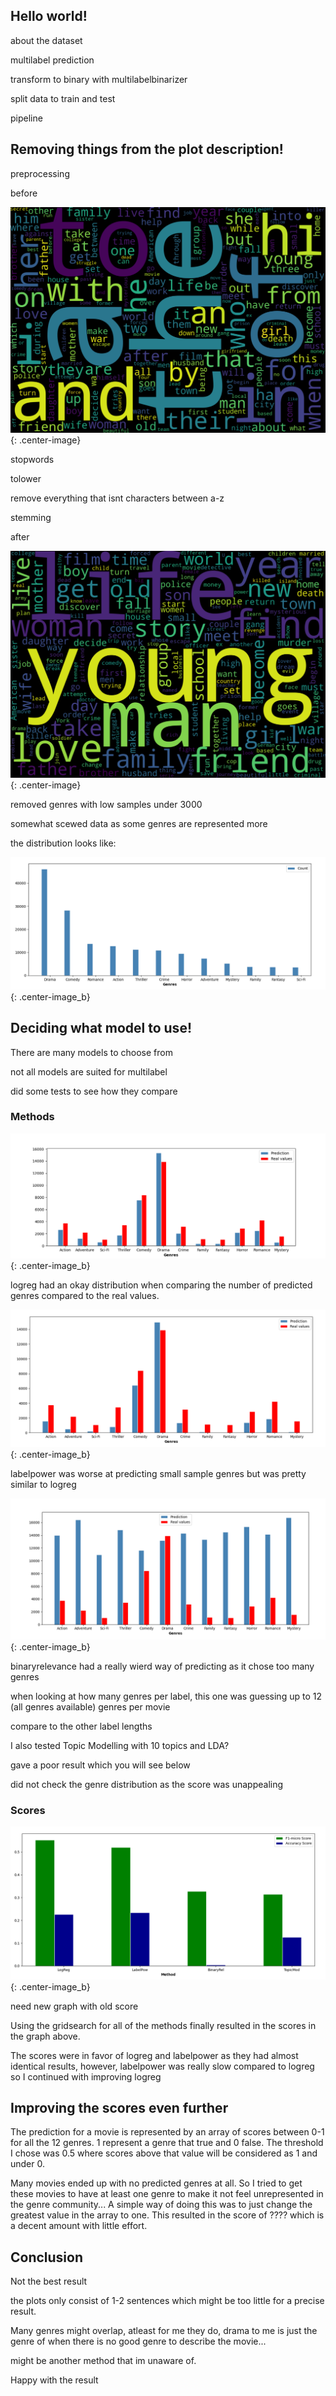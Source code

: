 ## Hello world!

about the dataset

multilabel prediction

transform to binary with multilabelbinarizer

split data to train and test

pipeline



## Removing things from the plot description!

preprocessing

before

![Word Cloud](/images/wordcloud_without_pre.png){: .center-image}

stopwords

tolower

remove everything that isnt characters between a-z

stemming



after

![Word Cloud](/images/wordcloud2.png){: .center-image}

removed genres with low samples under 3000

somewhat scewed data as some genres are represented more

the distribution looks like:

![Word Cloud](/images/genres_graph.png){: .center-image_b}

## Deciding what model to use!

There are many models to choose from

not all models are suited for multilabel

did some tests to see how they compare

### Methods
![Word Cloud](/images/logisticreg.png){: .center-image_b}

logreg had an okay distribution when comparing the number of predicted genres compared to the real values. 

![Word Cloud](/images/LabelPower.png){: .center-image_b}

labelpower was worse at predicting small sample genres but was pretty similar to logreg

![Word Cloud](/images/BinaryRel.png){: .center-image_b}

binaryrelevance had a really wierd way of predicting as it chose too many genres

when looking at how many genres per label, this one was guessing up to 12 (all genres available) genres per movie

compare to the other label lengths

I also tested Topic Modelling with 10 topics and LDA?

gave a poor result which you will see below

did not check the genre distribution as the score was unappealing


### Scores
![Word Cloud](/images/scores.png){: .center-image_b} 

need new graph with old score

Using the gridsearch for all of the methods finally resulted in the scores in the graph above.

The scores were in favor of logreg and labelpower as they had almost identical results, however, labelpower was really slow compared to logreg so I continued with improving logreg


## Improving the scores even further

The prediction for a movie is represented by an array of scores between 0-1 for all the 12 genres. 1 represent a genre that true and 0 false. The threshold I chose was 0.5 where scores above that value will be considered as 1 and under 0. 

Many movies ended up with no predicted genres at all. So I tried to get these movies to have at least one genre to make it not feel unrepresented in the genre community... A simple way of doing this was to just change the greatest value in the array to one. This resulted in the score of ???? which is a decent amount with little effort.

## Conclusion

Not the best result

the plots only consist of 1-2 sentences which might be too little for a precise result.

Many genres might overlap, atleast for me they do, drama to me is just the genre of when there is no good genre to describe the movie...

might be another method that im unaware of.

Happy with the result






